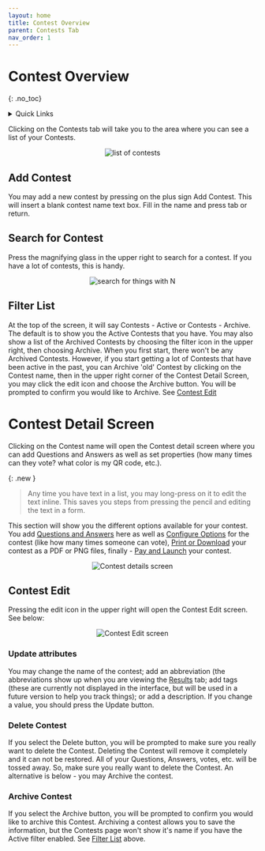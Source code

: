 ```yaml
---
layout: home
title: Contest Overview
parent: Contests Tab
nav_order: 1
---
```


# Contest Overview
{: .no_toc}

<div class="sticky-gotop">
<span class="inline-icon"><i class="fa-solid fa-arrow-up"></i></span>
</div>

<div class="sticky-right">
<details markdown="block">
  <summary>
    Quick Links
  </summary>
  {: .text-delta }
- Quick Links
{: toc}
</details>
</div>



Clicking on the Contests tab will take you to the area where you can see a list of your Contests.

   <p align="center" class="screen-shot">
   <img class="image-border" alt="list of contests" src="../../../assets/images/contests_list.png">
   </p>

## Add Contest
You may add a new contest by pressing on the plus sign <span class="inline-icon"><i class="fa-solid fa-square-plus"></i></span>  Add Contest.  This will insert a blank contest name text box.  Fill in the name and press tab or return.

## Search for Contest
Press the magnifying glass <span class="inline-icon-white"><i class="fa-solid fa-magnifying-glass"></i></span> in the upper right to search for a contest.  If you have a lot of contests, this is handy.

   <p align="center" class="screen-shot">
   <img class="image-border" alt="search for things with N" src="../../../assets/images/search_n.png">
   </p>

## Filter List
At the top of the screen, it will say <span class="inline-header">Contests - Active</span> or <span class="inline-header">Contests - Archive</span>.  The default is to show you the Active Contests that you have.  You may also show a list of the Archived Contests by choosing the filter icon <span class="inline-icon"><i class="fa-solid fa-filter"></i></span> in the upper right, then choosing Archive.  When you first start, there won't be any Archived Contests.  However, if you start getting a lot of Contests that have been active in the past, you can Archive 'old' Contest by clicking on the Contest name, then in the upper right corner of the Contest Detail Screen, you may click the edit icon <span class="inline-icon"><i class="fa-solid fa-pen-to-square"></i></span> and choose the <span class="inline-button">Archive</span> button.  You will be prompted to confirm you would like to Archive.  See [Contest Edit](#contest-edit)


# Contest Detail Screen
Clicking on the Contest name will open the Contest detail screen where you can add Questions and Answers as well as set properties (how many times can they vote? what color is my QR code, etc.).

{: .new }
> Any time you have text in a list, you may long-press on it to edit the text inline.  This saves you steps from pressing the pencil and editing the text in a form.


This section will show you the different options available for your contest.  You add [Questions and Answers](qa_accordion) here as well as [Configure Options](config_opts) for the contest (like how many times someone can vote), [Print or Download](print_download) your contest as a PDF or PNG files, finally - [Pay and Launch](pay_launch) your contest.

   <p align="center" class="screen-shot">
   <img class="image-border" alt="Contest details screen" src="../../../assets/images/contest_screen.png">
   </p>

## Contest Edit
Pressing the edit icon <span class="inline-icon"><i class="fa-solid fa-pen-to-square"></i></span> in the upper right will open the Contest Edit screen.  See below:

   <p align="center" class="screen-shot">
   <img class="image-border" alt="Contest Edit screen" src="../../../assets/images/contest_edit.png">
   </p>

### Update attributes
You may change the name of the contest; add an abbreviation (the abbreviations show up when you are viewing the [Results](../results) tab; add tags (these are currently not displayed in the interface, but will be used in a future version to help you track things); or add a description.  If you change a value, you should press the <span class="inline-button">Update</span> button.

### Delete Contest
If you select the <span class="inline-button">Delete</span> button, you will be prompted to make sure you really want to delete the Contest.  Deleting the Contest will remove it completely and it can not be restored.  All of your Questions, Answers, votes, etc. will be tossed away.  So, make sure you really want to delete the Contest.   An alternative is below - you may Archive the contest.

### Archive Contest
If you select the <span class="inline-button">Archive</span> button, you will be prompted to confirm you would like to archive this Contest.  Archiving a contest allows you to save the information, but the Contests page won't show it's name if you have the Active filter enabled.  See [Filter List](#filter-list) above.
